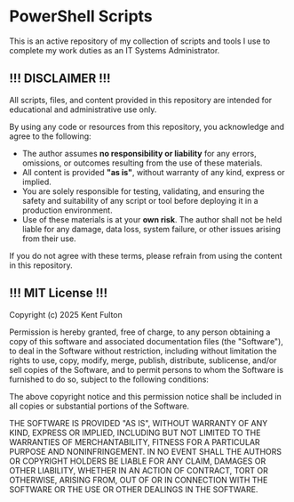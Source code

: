 # PowerShell Scripts
This is an active repository of my collection of scripts and tools I use to complete my work duties as an IT Systems Administrator.

## !!! DISCLAIMER !!!

All scripts, files, and content provided in this repository are intended for educational and administrative use only.

By using any code or resources from this repository, you acknowledge and agree to the following:

- The author assumes **no responsibility or liability** for any errors, omissions, or outcomes resulting from the use of these materials.
- All content is provided **"as is"**, without warranty of any kind, express or implied.
- You are solely responsible for testing, validating, and ensuring the safety and suitability of any script or tool before deploying it in a production environment.
- Use of these materials is at your **own risk**. The author shall not be held liable for any damage, data loss, system failure, or other issues arising from their use.

If you do not agree with these terms, please refrain from using the content in this repository.

## !!! MIT License !!!

Copyright (c) 2025 Kent Fulton

Permission is hereby granted, free of charge, to any person obtaining a copy
of this software and associated documentation files (the "Software"), to deal
in the Software without restriction, including without limitation the rights
to use, copy, modify, merge, publish, distribute, sublicense, and/or sell
copies of the Software, and to permit persons to whom the Software is
furnished to do so, subject to the following conditions:

The above copyright notice and this permission notice shall be included in all
copies or substantial portions of the Software.

THE SOFTWARE IS PROVIDED "AS IS", WITHOUT WARRANTY OF ANY KIND, EXPRESS OR
IMPLIED, INCLUDING BUT NOT LIMITED TO THE WARRANTIES OF MERCHANTABILITY,
FITNESS FOR A PARTICULAR PURPOSE AND NONINFRINGEMENT. IN NO EVENT SHALL THE
AUTHORS OR COPYRIGHT HOLDERS BE LIABLE FOR ANY CLAIM, DAMAGES OR OTHER
LIABILITY, WHETHER IN AN ACTION OF CONTRACT, TORT OR OTHERWISE, ARISING FROM,
OUT OF OR IN CONNECTION WITH THE SOFTWARE OR THE USE OR OTHER DEALINGS IN THE
SOFTWARE.
